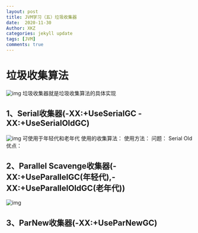 ```yaml
---
layout: post
title: JVM学习（五）垃圾收集器
date:  2020-11-30
Author: XKZ
categories: jekyll update
tags: [JVM]
comments: true
---
```

# 垃圾收集算法
![img](https://xukaizhong188.github.io/HelloProgrammer/images/2020-11-30/p1.jpg)
垃圾收集器就是垃圾收集算法的具体实现
## 1、Serial收集器(-XX:+UseSerialGC -XX:+UseSerialOldGC)
![img](https://xukaizhong188.github.io/HelloProgrammer/images/2020-11-30/p2.jpg)
可使用于年轻代和老年代
使用的收集算法：
使用方法：
问题：
Serial Old
优点：
## 2、Parallel Scavenge收集器(-XX:+UseParallelGC(年轻代),-XX:+UseParallelOldGC(老年代))
![img](https://xukaizhong188.github.io/HelloProgrammer/images/2020-11-30/p3.jpg)
## 3、ParNew收集器(-XX:+UseParNewGC)
